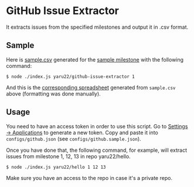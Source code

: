 # GitHub Issue Extractor
It extracts issues from the specified milestones and output it in .csv format.

## Sample
Here is [sample.csv](https://raw.github.com/yaru22/github-issue-extractor/master/sample.csv) generated for the [sample milestone](https://github.com/yaru22/github-issue-extractor/issues?milestone=1&page=1&state=closed) with the following command:

```
$ node ./index.js yaru22/github-issue-extractor 1
```

And this is the [corresponding spreadsheet](https://docs.google.com/spreadsheets/d/1uVgtcUwsB9OVrQwUC8oPkcbd3ob00kobhamkGi_0FTI/pubhtml) generated from `sample.csv` above (formatting was done manually).

## Usage
You need to have an access token in order to use this script. Go to [Settings -> Applications](https://github.com/settings/applications) to generate a new token. Copy and paste it into `configs/github.json` (see `configs/github.sample.json`).

Once you have done that, the following command, for example, will extract issues from milestone 1, 12, 13 in repo yaru22/hello.

```
$ node ./index.js yaru22/hello 1 12 13
```

Make sure you have an access to the repo in case it's a private repo.
